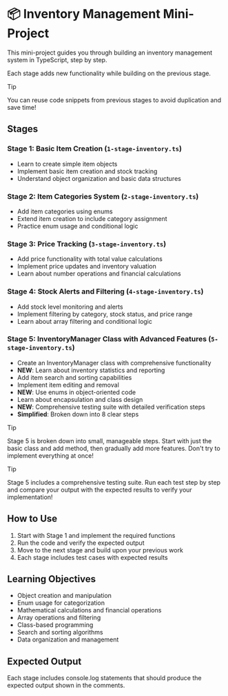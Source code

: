 # 📦 Inventory Management Mini-Project

This mini-project guides you through building an inventory management system in TypeScript, step by step.

Each stage adds new functionality while building on the previous stage.

> [!TIP]
> You can reuse code snippets from previous stages to avoid duplication and save time!

## Stages

### Stage 1: Basic Item Creation (`1-stage-inventory.ts`)

- Learn to create simple item objects
- Implement basic item creation and stock tracking
- Understand object organization and basic data structures

### Stage 2: Item Categories System (`2-stage-inventory.ts`)

- Add item categories using enums
- Extend item creation to include category assignment
- Practice enum usage and conditional logic

### Stage 3: Price Tracking (`3-stage-inventory.ts`)

- Add price functionality with total value calculations
- Implement price updates and inventory valuation
- Learn about number operations and financial calculations

### Stage 4: Stock Alerts and Filtering (`4-stage-inventory.ts`)

- Add stock level monitoring and alerts
- Implement filtering by category, stock status, and price range
- Learn about array filtering and conditional logic

### Stage 5: InventoryManager Class with Advanced Features (`5-stage-inventory.ts`)

- Create an InventoryManager class with comprehensive functionality
- **NEW**: Learn about inventory statistics and reporting
- Add item search and sorting capabilities
- Implement item editing and removal
- **NEW**: Use enums in object-oriented code
- Learn about encapsulation and class design
- **NEW**: Comprehensive testing suite with detailed verification steps
- **Simplified**: Broken down into 8 clear steps

> [!TIP]
> Stage 5 is broken down into small, manageable steps. Start with just the basic class and add method, then gradually add more features. Don't try to implement everything at once!

> [!TIP]
> Stage 5 includes a comprehensive testing suite.
> Run each test step by step and compare your output with the expected results to verify your implementation!

## How to Use

1. Start with Stage 1 and implement the required functions
2. Run the code and verify the expected output
3. Move to the next stage and build upon your previous work
4. Each stage includes test cases with expected results

## Learning Objectives

- Object creation and manipulation
- Enum usage for categorization
- Mathematical calculations and financial operations
- Array operations and filtering
- Class-based programming
- Search and sorting algorithms
- Data organization and management

## Expected Output

Each stage includes console.log statements that should produce the expected output shown in the comments.
